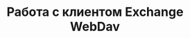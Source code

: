 ---
title: Работа с клиентом Exchange WebDav
type: docs
weight: 90
url: /java/working-with-exchange-webdav-client/
---